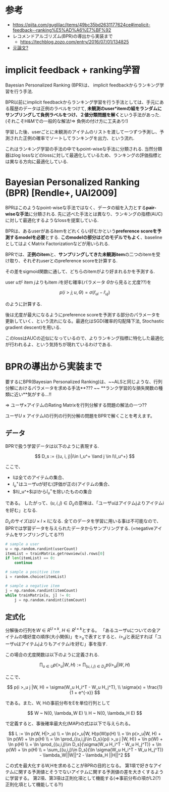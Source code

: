 # 参考

- https://qiita.com/guglilac/items/49bc35bd2631177624ce#implicit-feedback--ranking%E5%AD%A6%E7%BF%92
- レコメンドアルゴリズム(BPR)の導出から実装まで
  - https://techblog.zozo.com/entry/2016/07/01/134825
- [元論文? ](https://github.com/zerebom/paper-books/issues/51)

# implicit feedback + ranking学習

Bayesian Personalized Ranking (BPR)は、
implicit feedbackからランキング学習を行う手法.

BPR以前にimplicit feedbackからランキング学習を行う手法としては、手元にある履歴のデータは正例のラベルをつけて, **未観測のuser\*itemの組をランダムにサンプリングして負例ラベルをつけ、２値分類問題を解く**という手法があった.
(それこそH&Mでの一般的な解法!=> 負例の付け方に工夫あり!)

学習した後、userごとに未観測のアイテムのリストを渡して一つずつ予測し、予測された正例の確率でソートしてランキングを出力、という流れ.

これはランキング学習の手法の中でもpoint-wiseな手法に分類される.
当然分類器はlog lossなどのlossに対して最適化しているため、ランキングの評価指標とは異なる方向に最適化している.

# Bayesian Personalized Ranking (BPR) [Rendle+, UAI2009]

BPRはこのようなpoint-wiseな手法ではなく、データの組を入力とする**pair-wiseな手法**に分類される.
先に述べた手法とは異なり、ランキングの指標(AUC)に対して最適化するようなlossを提案している.

BPRは、あるuserがあるitemをどれくらい好むかという**preference scoreを予測するmodelを必要**とする.
**このmodelの部分はどのモデルでもよく**、baselineとしてはよくMatrix Factorizationなどが用いられる.

BPRでは、**正例のitem**と、**サンプリングしてきた未観測item**の二つのitemを受け取り、それぞれuserとのpreference scoreを計算する.

その差をsigmoid関数に通して、どちらのitemがより好まれるかを予測する.

user $u$が item $j$よりもitem $i$を好む確率(パラメータ $\Theta$から見ると尤度??)を

$$
p(i > j; u,\Theta) = \sigma(\hat{r}_{ui} - \hat{r}_{uj})
$$

のように計算する.

後は尤度が最大になるようにpreference scoreを予測する部分のパラメータを更新していく、という流れになる。最適化はSGD(確率的勾配降下法, Stochastic gradient descent)を用いる.

このlossはAUCの近似になっているので、よりランキング指標に特化した最適化が行われるよ、という気持ちが現れているわけである.

# BPRの導出から実装まで

要するにBPR(Bayesian Personalized Ranking)は、~~ALSと同じような、行列分解におけるパラメータを求める手法**??? ~~ **ランク学習的な損失関数の種類に近い\*\*気がする...!!

=> ユーザ×アイテムのRating Matrixを行列分解する問題の解法の一つ??

ユーザ$U$ x アイテム$I$の行列の行列分解の問題をBPRで解くことを考えます。

## データ

BPRで扱う学習データは以下のように表現する.

$$
D_s :=
{(u, i, j)|i\in I_u^+ \land j \in I\I_u^+}
$$

ここで、

- Iは全てのアイテムの集合、
- $I_u^+$はユーザ$u$が好む(評価が正の)アイテムの集合、
- $I\I_u^+$はIから$I_u^+$を除いたものの集合

である。
したがって、$(u,i,j)\in D_s$の意味は、「ユーザuはアイテムjよりアイテムiを好む」となる. 

$D_s$のサイズは$U \times I \times I$になる. 
全てのデータを学習に用いる事は不可能なので、BPRでは学習データを与えられたデータからサンプリングする. (=negativeアイテムをサンプリングしてる??)

```python
# sample a user
u = np.random.randint(userCount)
itemList = trainMatrix.getrowview(u).rows[0]
if len(itemList) == 0:
    continue

# sample a positive item
i = random.choice(itemList)

# sample a negative item
j = np.random.randint(itemCount)
while trainMatrix[u, j] != 0:
    j = np.random.randint(itemCount)
```

## 定式化

分解後の行列を$W \in R^{U\times k}$, $H\in R^{I\times k}$とする。
「あるユーザuについての全アイテムの嗜好度の順序(大小関係)」を$>_u$で表すとすると、$i >_u j$と表記すれば「ユーザuはアイテムjよりもアイテムiを好む」事を指す. 

この場合の尤度関数は以下のように定義される.

$$
\prod_{u\in U}{p(>_u | W, H)}
:= \prod_{(u,i,j)\in D_s}{p(i >_u j |W, H)}
$$

ここで、

$$
p(i >_u j |W, H) = \sigma(W_u H_i^T - W_u H_j^T), \\
\sigma(x) = \frac{1}{1 + e^{-x}}
$$

である。また、W, Hの事前分布をEを単位行列として

$$
W ~ N(0, \lambda_W E) \\
H ~ N(0, \lambda_H E)
$$

で定義すると、事後確率最大化(MAP)の式は以下で与えられる。

$$
L := \ln p(W, H|>_u) \\
= \ln p(>_u|W, H)p(W)p(H) \\
= \ln p(>_u|W, H) + \ln p(W) + \ln p(H) \\
= \ln \prod_{(u,i,j)\in D_s}{p(i >_u j |W, H)} + \ln p(W) + \ln p(H) \\
= \ln \prod_{(u,i,j)\in D_s}{\sigma(W_u H_i^T - W_u H_j^T)} + \ln p(W) + \ln p(H) \\
= \sum_{(u,i,j)\in D_s}{\ln \sigma(W_u H_i^T - W_u H_j^T)} - \lambda_W||W||^2 - \lambda_H ||H||^2
$$

この式を最大化するW,Hを求めることがBPRの目的となる。
第1項で好きなアイテムに関する予測値とそうでないアイテムに関する予測値の差を大きくするように学習する。
第2項、第3項は正則化項として機能する(=>事前分布の項がL2(?)正則化項として機能してる?!)
